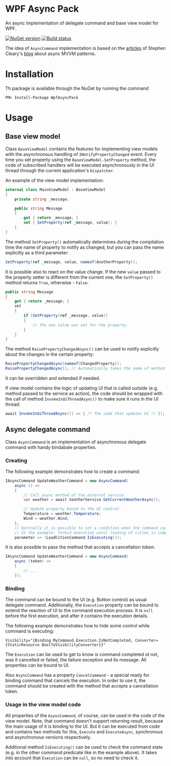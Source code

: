 # WPF Async Pack
An async implementation of delegate command and base view model for WPF.

[![NuGet version](https://badge.fury.io/nu/WpfAsyncPack.svg)](https://badge.fury.io/nu/WpfAsyncPack)
[![Build status](https://ci.appveyor.com/api/projects/status/03gk0y53ccsa4aqq?svg=true)](https://ci.appveyor.com/project/kirmir/wpfasyncpack)

The idea of ```AsyncCommand``` implementation is based on the [articles](https://msdn.microsoft.com/en-us/magazine/dn630647.aspx) of Stephen Cleary's [blog](http://blog.stephencleary.com/) about async MVVM patterns.

# Installation

Th package is available through the NuGet by running the command

```
PM> Install-Package WpfAsyncPack
```

# Usage

## Base view model

Class ```BaseViewModel``` contains the features for implementing view models with the asynchronous handling of ```INotifyPropertyChanged``` event. Every time you set property using the ```BaseViewModel.SetProperty``` method, the code of subscribed handlers will be executed asynchronously in the UI thread through the current application's ```Dispatcher```.

An example of the view model implementation:

```csharp
internal class MainViewModel : BaseViewModel
{
    private string _message;

    public string Message
    {
        get { return _message; }
        set { SetProperty(ref _message, value); }
    }
}
```

The method ```SetProperty()``` automatically determines during the compilation time the name of property to notify as changed, but you can pass the name explicitly as a third parameter:

```csharp
SetProperty(ref _message, value, nameof(AnotherProperty));
```

It is possible also to react on the value change. If the new ```value``` passed to the property setter is different from the current one, the ```SetProperty()``` method returns ```True```, otherwise - ```False```:

```csharp
public string Message
{
    get { return _message; }
    set
    {
        if (SetProperty(ref _message, value))
        {
            // The new value was set for the property.
        }
    }
}
```

The method ```RaisePropertyChangedAsync()``` can be used to notify explicitly about the changes in the certain property:

```csharp
RaisePropertyChangedAsync(nameof(ChangedProperty));
RaisePropertyChangedAsync(); // Automatically takes the name of method or property that calls it.
```

It can be overridden and extended if needed.

If view model contains the logic of updating UI that is called outside (e.g. method passed to the service as action), the code should be wrapped with the call of method ```InvokeInUiThreadAsync()``` to make sure it runs in the UI thread:

```csharp
await InvokeInUiThreadAsync(() => { /* The code that updates UI */ });
```

## Async delegate command

Class ```AsyncCommand``` is an implementation of asynchronous delegate command with handy bindabale properties.

### Creating

The following example demonstrates how to create a command:

```csharp
IAsyncCommand UpdateWeatherCommand = new AsyncCommand(
    async () =>
    {
        // Call async method of the external service.
        var weather = await SeatherService.GetCurrentWeatherAsync();

        // Update property bound to the UI control.
        Temperature = weather.Temperature;
        Wind = weather.Wind;
    },
    // Optinally it is possible to set a condition when the command can be executed.
    // In the example: forbid execution until loading of cities is completed.
    parameter => !LoadCitiesCommand.IsExecuting());
```

It is also possible to pass the method that accepts a cancellation token:

```csharp
IAsyncCommand UpdateWeatherCommand = new AsyncCommand(
    async (token) =>
    {
        // ...
    });
```

### Binding

The command can be bound to the UI (e.g. Button control) as usual delegate command. Additionally, the ```Execution``` property can be bound to extend the reaction of UI to the command execution process. It is ```null``` before the first execution, and after it contains the execution details.

The following example demonstrates how to hide some control while command is executing:

```xaml
Visibility="{Binding MyCommand.Execution.IsNotCompleted, Converter={StaticResource BoolToVisibilityConverter}}"
```

The ```Execution``` can be used to get to know is command completed ot not, was it cancelled or failed, the failure exception and its message. All properties can be bound to UI.

Also ```AsyncCommand``` has a property ```CancelCommand``` - a special ready for binding command that cancels the execution. In order to use it, the command should be created with the method that accepts a cancellation token.

### Usage in the view model code

All properties of the ```AsyncCommand```, of course, can be used in the code of the view model. Note, that command doesn't support returning result, because the main usage of it is binding to the UI. But it can be executed from code and contains two methods for this, ```Execute``` and ```ExecuteAsync```, synchronous and asynchronous versions respectively.

Additional method ```IsExecuting()``` can be used to check the command state (e.g. in the other command predicate like in the example above). It takes into account that ```Execution``` can be ```null```, so no need to check it.
